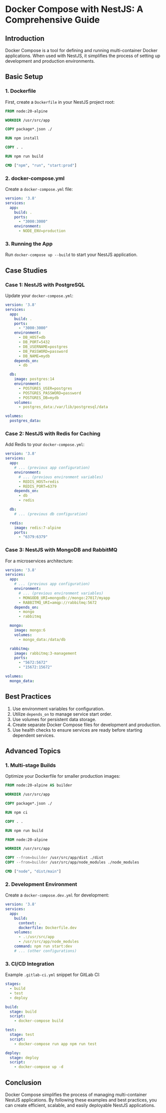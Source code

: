 # Docker Compose with NestJS: A Comprehensive Guide

## Introduction
Docker Compose is a tool for defining and running multi-container Docker applications. When used with NestJS, it simplifies the process of setting up development and production environments.

## Basic Setup

### 1. Dockerfile
First, create a `Dockerfile` in your NestJS project root:

```dockerfile
FROM node:20-alpine

WORKDIR /usr/src/app

COPY package*.json ./

RUN npm install

COPY . .

RUN npm run build

CMD ["npm", "run", "start:prod"]
```

### 2. docker-compose.yml
Create a `docker-compose.yml` file:

```yaml
version: '3.8'
services:
  app:
    build: .
    ports:
      - "3000:3000"
    environment:
      - NODE_ENV=production
```

### 3. Running the App
Run `docker-compose up --build` to start your NestJS application.

## Case Studies

### Case 1: NestJS with PostgreSQL

Update your `docker-compose.yml`:

```yaml
version: '3.8'
services:
  app:
    build: .
    ports:
      - "3000:3000"
    environment:
      - DB_HOST=db
      - DB_PORT=5432
      - DB_USERNAME=postgres
      - DB_PASSWORD=password
      - DB_NAME=mydb
    depends_on:
      - db

  db:
    image: postgres:14
    environment:
      - POSTGRES_USER=postgres
      - POSTGRES_PASSWORD=password
      - POSTGRES_DB=mydb
    volumes:
      - postgres_data:/var/lib/postgresql/data

volumes:
  postgres_data:
```

### Case 2: NestJS with Redis for Caching

Add Redis to your `docker-compose.yml`:

```yaml
version: '3.8'
services:
  app:
    # ... (previous app configuration)
    environment:
      # ... (previous environment variables)
      - REDIS_HOST=redis
      - REDIS_PORT=6379
    depends_on:
      - db
      - redis

  db:
    # ... (previous db configuration)

  redis:
    image: redis:7-alpine
    ports:
      - "6379:6379"
```

### Case 3: NestJS with MongoDB and RabbitMQ

For a microservices architecture:

```yaml
version: '3.8'
services:
  app:
    # ... (previous app configuration)
    environment:
      # ... (previous environment variables)
      - MONGODB_URI=mongodb://mongo:27017/myapp
      - RABBITMQ_URI=amqp://rabbitmq:5672
    depends_on:
      - mongo
      - rabbitmq

  mongo:
    image: mongo:6
    volumes:
      - mongo_data:/data/db

  rabbitmq:
    image: rabbitmq:3-management
    ports:
      - "5672:5672"
      - "15672:15672"

volumes:
  mongo_data:
```

## Best Practices

1. Use environment variables for configuration.
2. Utilize `depends_on` to manage service start order.
3. Use volumes for persistent data storage.
4. Create separate Docker Compose files for development and production.
5. Use health checks to ensure services are ready before starting dependent services.

## Advanced Topics

### 1. Multi-stage Builds
Optimize your Dockerfile for smaller production images:

```dockerfile
FROM node:20-alpine AS builder

WORKDIR /usr/src/app

COPY package*.json ./

RUN npm ci

COPY . .

RUN npm run build

FROM node:20-alpine

WORKDIR /usr/src/app

COPY --from=builder /usr/src/app/dist ./dist
COPY --from=builder /usr/src/app/node_modules ./node_modules

CMD ["node", "dist/main"]
```

### 2. Development Environment
Create a `docker-compose.dev.yml` for development:

```yaml
version: '3.8'
services:
  app:
    build:
      context: .
      dockerfile: Dockerfile.dev
    volumes:
      - .:/usr/src/app
      - /usr/src/app/node_modules
    command: npm run start:dev
    # ... (other configurations)
```

### 3. CI/CD Integration
Example `.gitlab-ci.yml` snippet for GitLab CI:

```yaml
stages:
  - build
  - test
  - deploy

build:
  stage: build
  script:
    - docker-compose build

test:
  stage: test
  script:
    - docker-compose run app npm run test

deploy:
  stage: deploy
  script:
    - docker-compose up -d
```

## Conclusion
Docker Compose simplifies the process of managing multi-container NestJS applications. By following these examples and best practices, you can create efficient, scalable, and easily deployable NestJS applications.
